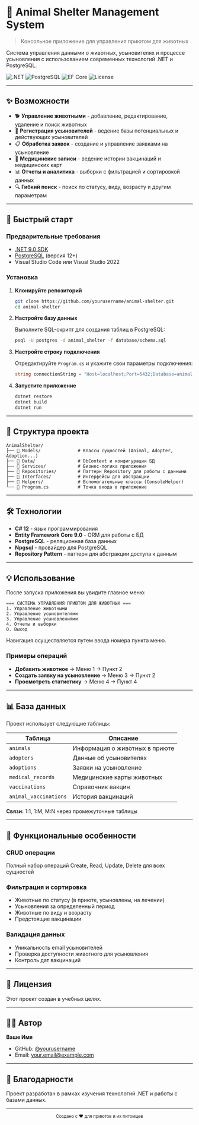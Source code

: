 # 🐾 Animal Shelter Management System

> Консольное приложение для управления приютом для животных

Система управления данными о животных, усыновителях и процессе усыновления с использованием современных технологий .NET и PostgreSQL.

![.NET](https://img.shields.io/badge/.NET-9.0-512BD4?style=flat&logo=dotnet)
![PostgreSQL](https://img.shields.io/badge/PostgreSQL-316192?style=flat&logo=postgresql&logoColor=white)
![EF Core](https://img.shields.io/badge/EF%20Core-9.0-512BD4?style=flat)
![License](https://img.shields.io/badge/license-MIT-green)

---

## ✨ Возможности

- 🐕 **Управление животными** - добавление, редактирование, удаление и поиск животных
- 👤 **Регистрация усыновителей** - ведение базы потенциальных и действующих усыновителей
- 📋 **Обработка заявок** - создание и управление заявками на усыновление
- 💉 **Медицинские записи** - ведение истории вакцинаций и медицинских карт
- 📊 **Отчеты и аналитика** - выборки с фильтрацией и сортировкой данных
- 🔍 **Гибкий поиск** - поиск по статусу, виду, возрасту и другим параметрам

---

## 🚀 Быстрый старт

### Предварительные требования

- [.NET 9.0 SDK](https://dotnet.microsoft.com/download)
- [PostgreSQL](https://www.postgresql.org/download/) (версия 12+)
- Visual Studio Code или Visual Studio 2022

### Установка

1. **Клонируйте репозиторий**
   ```bash
   git clone https://github.com/yourusername/animal-shelter.git
   cd animal-shelter
   ```

2. **Настройте базу данных**

   Выполните SQL-скрипт для создания таблиц в PostgreSQL:
   ```bash
   psql -U postgres -d animal_shelter -f database/schema.sql
   ```

3. **Настройте строку подключения**

   Отредактируйте `Program.cs` и укажите свои параметры подключения:
   ```csharp
   string connectionString = "Host=localhost;Port=5432;Database=animal_shelter;Username=postgres;Password=your_password";
   ```

4. **Запустите приложение**
   ```bash
   dotnet restore
   dotnet build
   dotnet run
   ```

---

## 📁 Структура проекта

```
AnimalShelter/
├── 📂 Models/              # Классы сущностей (Animal, Adopter, Adoption...)
├── 📂 Data/                # DbContext и конфигурации БД
├── 📂 Services/            # Бизнес-логика приложения
├── 📂 Repositories/        # Паттерн Repository для работы с данными
├── 📂 Interfaces/          # Интерфейсы для абстракции
├── 📂 Helpers/             # Вспомогательные классы (ConsoleHelper)
└── 📄 Program.cs           # Точка входа в приложение
```

---

## 🛠️ Технологии

- **C# 12** - язык программирования
- **Entity Framework Core 9.0** - ORM для работы с БД
- **PostgreSQL** - реляционная база данных
- **Npgsql** - провайдер для PostgreSQL
- **Repository Pattern** - паттерн для абстракции доступа к данным

---

## 💡 Использование

После запуска приложения вы увидите главное меню:

```
=== СИСТЕМА УПРАВЛЕНИЯ ПРИЮТОМ ДЛЯ ЖИВОТНЫХ ===
1. Управление животными
2. Управление усыновителями
3. Управление усыновлениями
4. Отчеты и выборки
0. Выход
```

Навигация осуществляется путем ввода номера пункта меню.

### Примеры операций

- **Добавить животное** → Меню 1 → Пункт 2
- **Создать заявку на усыновление** → Меню 3 → Пункт 2
- **Просмотреть статистику** → Меню 4 → Пункт 4

---

## 📊 База данных

Проект использует следующие таблицы:

| Таблица | Описание |
|---------|----------|
| `animals` | Информация о животных в приюте |
| `adopters` | Данные об усыновителях |
| `adoptions` | Заявки на усыновление |
| `medical_records` | Медицинские карты животных |
| `vaccinations` | Справочник вакцин |
| `animal_vaccinations` | История вакцинаций |

**Связи:** 1:1, 1:M, M:N через промежуточные таблицы

---

## 🎯 Функциональные особенности

### CRUD операции
Полный набор операций Create, Read, Update, Delete для всех сущностей

### Фильтрация и сортировка
- Животные по статусу (в приюте, усыновлены, на лечении)
- Усыновления за определенный период
- Животные по виду и возрасту
- Предстоящие вакцинации

### Валидация данных
- Уникальность email усыновителей
- Проверка доступности животного для усыновления
- Контроль дат вакцинаций

---

## 📝 Лицензия

Этот проект создан в учебных целях.

---

## 👨‍💻 Автор

**Ваше Имя**

- GitHub: [@yourusername](https://github.com/yourusername)
- Email: your.email@example.com

---

## 🙏 Благодарности

Проект разработан в рамках изучения технологий .NET и работы с базами данных.

---

<div align="center">
  <sub>Создано с ❤️ для приютов и их питомцев</sub>
</div>

